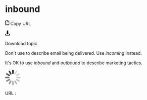 # inbound

![Copy URL](media/inbound/Copy.png)
Copy URL

![Download](media/inbound/Download.png)

Download topic

Don't use to describe email being delivered. Use *incoming* instead.

It's OK to use *inbound* and *outbound* to describe marketing tactics.

![In progress](media/inbound/activity-large.gif)

URL :
